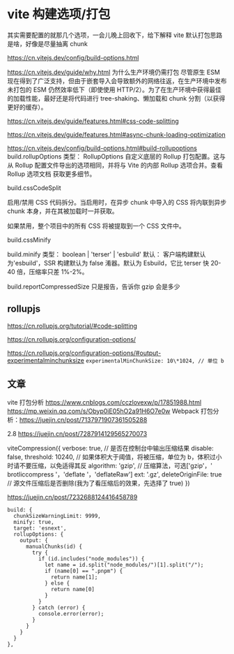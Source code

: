 # vite 构建选项/打包

其实需要配置的就那几个选项，一会儿晚上回收下，给下解释
vite 默认打包思路是啥，好像是尽量抽离 chunk

https://cn.vitejs.dev/config/build-options.html

https://cn.vitejs.dev/guide/why.html
为什么生产环境仍需打包
尽管原生 ESM 现在得到了广泛支持，但由于嵌套导入会导致额外的网络往返，在生产环境中发布未打包的 ESM 仍然效率低下（即使使用 HTTP/2）。为了在生产环境中获得最佳的加载性能，最好还是将代码进行 tree-shaking、懒加载和 chunk 分割（以获得更好的缓存）。

https://cn.vitejs.dev/guide/features.html#css-code-splitting

https://cn.vitejs.dev/guide/features.html#async-chunk-loading-optimization

https://cn.vitejs.dev/config/build-options.html#build-rollupoptions
build.rollupOptions
类型： RollupOptions
自定义底层的 Rollup 打包配置。这与从 Rollup 配置文件导出的选项相同，并将与 Vite 的内部 Rollup 选项合并。查看 Rollup 选项文档 获取更多细节。

build.cssCodeSplit

启用/禁用 CSS 代码拆分。当启用时，在异步 chunk 中导入的 CSS 将内联到异步 chunk 本身，并在其被加载时一并获取。

如果禁用，整个项目中的所有 CSS 将被提取到一个 CSS 文件中。

build.cssMinify

build.minify
类型： boolean | 'terser' | 'esbuild'
默认： 客户端构建默认为'esbuild'，SSR 构建默认为 false
淆器。默认为 Esbuild，它比 terser 快 20-40 倍，压缩率只差 1%-2%。

build.reportCompressedSize 只是报告，告诉你 gzip 会是多少

## rollupjs

https://cn.rollupjs.org/tutorial/#code-splitting

https://cn.rollupjs.org/configuration-options/

https://cn.rollupjs.org/configuration-options/#output-experimentalminchunksize
`experimentalMinChunkSize: 10\*1024, // 单位 b`

## 文章

vite 打包分析
https://www.cnblogs.com/cczlovexw/p/17851988.html
https://mp.weixin.qq.com/s/Obyp0iE05hO2a91H6O7e0w
Webpack 打包分析：https://juejin.cn/post/7137971907361505288

2.8 https://juejin.cn/post/7287914129565270073

viteCompression({
verbose: true, // 是否在控制台中输出压缩结果
disable: false,
threshold: 10240, // 如果体积大于阈值，将被压缩，单位为 b，体积过小时请不要压缩，以免适得其反
algorithm: 'gzip', // 压缩算法，可选['gzip'，' brotliccompress '，'deflate '，'deflateRaw']
ext: '.gz',
deleteOriginFile: true // 源文件压缩后是否删除(我为了看压缩后的效果，先选择了 true)
})

https://juejin.cn/post/7232688124416458789

```
build: {
  chunkSizeWarningLimit: 9999,
  minify: true,
  target: 'esnext',
  rollupOptions: {
    output: {
      manualChunks(id) {
        try {
          if (id.includes("node_modules")) {
            let name = id.split("node_modules/")[1].split("/");
            if (name[0] == ".pnpm") {
              return name[1];
            } else {
              return name[0]
            }
          }
        } catch (error) {
          console.error(error);
        }
      }
    }
  }
},

```
